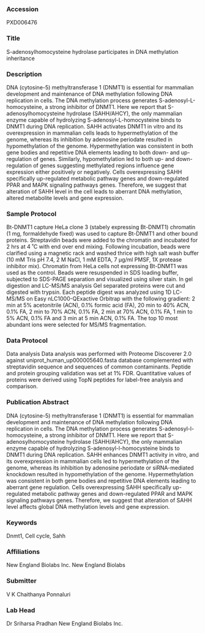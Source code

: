 ### Accession
PXD006476

### Title
S-adenosylhomocysteine hydrolase participates in DNA methylation inheritance

### Description
DNA (cytosine-5) methyltransferase 1 (DNMT1) is essential for mammalian development and maintenance of DNA methylation following DNA replication in cells. The DNA methylation process generates S-adenosyl-L-homocysteine, a strong inhibitor of DNMT1. Here we report that S-adenosylhomocysteine hydrolase (SAHH/AHCY), the only mammalian enzyme capable of hydrolyzing S-adenosyl-L-homocysteine binds to DNMT1 during DNA replication. SAHH activates DNMT1 in vitro and its overexpression in mammalian cells leads to hypermethylation of the genome, whereas its inhibition by adenosine periodate resulted in hypomethylation of the genome. Hypermethylation was consistent in both gene bodies and repetitive DNA elements leading to both down- and up-regulation of genes. Similarly, hypomethylation led to both up- and down-regulation of genes suggesting methylated regions influence gene expression either positively or negatively. Cells overexpressing SAHH specifically up-regulated metabolic pathway genes and down-regulated PPAR and MAPK signaling pathways genes. Therefore, we suggest that alteration of SAHH level in the cell leads to aberrant DNA methylation, altered metabolite levels and gene expression.

### Sample Protocol
Bt-DNMT1 capture HeLa clone 3 (stabely expressing Bt-DNMT1) chromatin (1 mg, formaldehyde fixed) was used to capture Bt-DNMT1 and other bound proteins. Streptavidin beads were added to the chromatin and incubated for 2 hrs at 4 ˚C with end over end mixing. Following incubation, beads were clarified using a magnetic rack and washed thrice with high salt wash buffer (10 mM Tris pH 7.4, 2 M NaCl, 1 mM EDTA, 7 µg/ml PMSF, 1X protease inhibitor mix). Chromatin from HeLa cells not expressing Bt-DNMT1 was used as the control. Beads were resuspended in SDS loading buffer, subjected to SDS-PAGE separation and visualized using silver stain.  In gel digestion and LC-MS/MS analysis Gel separated proteins were cut and digested with trypsin.  Each peptide digest was analyzed using 1D LC-MS/MS on Easy nLC1000-QExactive Orbitrap with the following gradient: 2 min at 5% acetonitrile (ACN), 0.1% formic acid (FA), 20 min to 40% ACN, 0.1% FA, 2 min to 70% ACN, 0.1% FA, 2 min at 70% ACN, 0.1% FA, 1 min to 5% ACN, 0.1% FA and 3 min at 5 min ACN, 0.1% FA. The top 10 most abundant ions were selected for MS/MS fragmentation.

### Data Protocol
Data analysis Data analysis was performed with Proteome Discoverer 2.0 against uniprot_human_up000005640.fasta database complemented with streptavidin sequence and sequences of common contaminants. Peptide and protein grouping validation was set at 1% FDR. Quantitative values of proteins were derived using TopN peptides for label-free analysis and comparison.

### Publication Abstract
DNA (cytosine-5) methyltransferase 1 (DNMT1) is essential for mammalian development and maintenance of DNA methylation following DNA replication in cells. The DNA methylation process generates S-adenosyl-l-homocysteine, a strong inhibitor of DNMT1. Here we report that S-adenosylhomocysteine hydrolase (SAHH/AHCY), the only mammalian enzyme capable of hydrolyzing S-adenosyl-l-homocysteine binds to DNMT1 during DNA replication. SAHH enhances DNMT1 activity in vitro, and its overexpression in mammalian cells led to hypermethylation of the genome, whereas its inhibition by adenosine periodate or siRNA-mediated knockdown resulted in hypomethylation of the genome. Hypermethylation was consistent in both gene bodies and repetitive DNA elements leading to aberrant gene regulation. Cells overexpressing SAHH specifically up-regulated metabolic pathway genes and down-regulated PPAR and MAPK signaling pathways genes. Therefore, we suggest that alteration of SAHH level affects global DNA methylation levels and gene expression.

### Keywords
Dnmt1, Cell cycle, Sahh

### Affiliations
New England Biolabs Inc.
New England Biolabs

### Submitter
V K Chaithanya Ponnaluri

### Lab Head
Dr Sriharsa Pradhan
New England Biolabs Inc.


